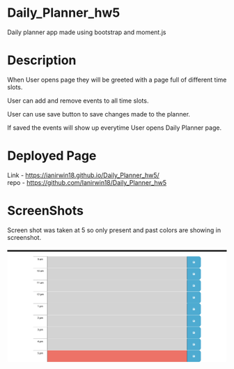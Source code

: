 # Daily_Planner_hw5
Daily planner app made using bootstrap and moment.js
# Description

When User opens page they will be greeted with a page full of different time slots.

User can add and remove events to all time slots.

User can use save button to save changes made to the planner.

If saved the events will show up everytime User opens Daily Planner page.

# Deployed Page
Link - https://ianirwin18.github.io/Daily_Planner_hw5/ <br>
repo - https://github.com/Ianirwin18/Daily_Planner_hw5

# ScreenShots
Screen shot was taken at 5 so only present and past colors are showing in screenshot.

<p align="center">
    <img alt="Site Preview" src="./screenshots/Screen Shot 2022-04-25 at 5.07.48 PM.png">
</p>